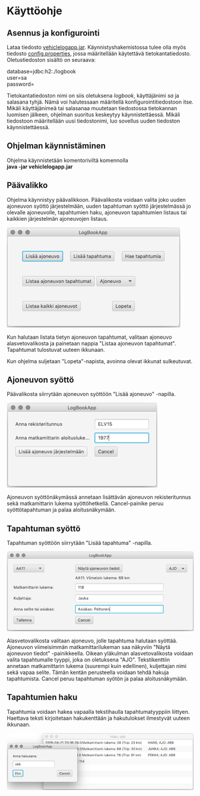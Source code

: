 # Käyttöohje

## Asennus ja konfigurointi

Lataa tiedosto [vehiclelogapp.jar](https://github.com/skoskipaa/ot-harjoitustyo/releases/tag/viikko7).
Käynnistyshakemistossa tulee olla myös tiedosto [config.properties](https://github.com/skoskipaa/ot-harjoitustyo/releases/tag/viikko7), jossa määritellään käytettävä tietokantatiedosto. Oletustiedoston sisältö on seuraava:

database=jdbc:h2:./logbook  
user=sa  
password=  

Tietokantatiedoston nimi on siis oletuksena *logbook*, käyttäjänimi *sa* ja salasana tyhjä. Nämä voi halutessaan määritellä konfigurointitiedostoon itse. Mikäli käyttäjänimeä tai salasanaa muutetaan tiedostossa tietokannan luomisen jälkeen, ohjelman suoritus keskeytyy käynnistettäessä. Mikäli tiedostoon määritellään uusi tiedostonimi, luo sovellus uuden tiedoston käynnistettäessä.

## Ohjelman käynnistäminen

Ohjelma käynnistetään komentoriviltä komennolla  
**java -jar vehiclelogapp.jar**

## Päävalikko

Ohjelma käynnistyy päävalikkoon. Päävalikosta voidaan valita joko uuden ajoneuvon syöttö järjestelmään, uuden tapahtuman syöttö järjestelmässä jo olevalle ajoneuvolle, tapahtumien haku, ajoneuvon tapahtumien listaus tai kaikkien järjestelmän ajoneuvojen listaus.

<img src="https://github.com/skoskipaa/ot-harjoitustyo/blob/master/dokumentointi/kuvat/paavalikko.png">

Kun halutaan listata tietyn ajoneuvon tapahtumat, valitaan ajoneuvo alasvetovalikosta ja painetaan nappia "Listaa ajoneuvon tapahtumat". Tapahtumat tulostuvat uuteen ikkunaan.

Kun ohjelma suljetaan "Lopeta"-napista, avoinna olevat ikkunat sulkeutuvat.

## Ajoneuvon syöttö

Päävalikosta siirrytään ajoneuvon syöttöön "Lisää ajoneuvo" -napilla.

<img src="https://github.com/skoskipaa/ot-harjoitustyo/blob/master/dokumentointi/kuvat/anlisays.png">

Ajoneuvon syöttönäkymässä annetaan lisättävän ajoneuvon rekisteritunnus sekä matkamittarin lukema syöttöhetkellä. Cancel-painike peruu syöttötapahtuman ja palaa aloitusnäkymään.

## Tapahtuman syöttö

Tapahtuman syöttöön siirrytään "Lisää tapahtuma" -napilla.

<img src="https://github.com/skoskipaa/ot-harjoitustyo/blob/master/dokumentointi/kuvat/tapsyotto.png">

Alasvetovalikosta valitaan ajoneuvo, jolle tapahtuma halutaan syöttää. Ajoneuvon viimeisimmän matkamittarilukeman saa näkyviin "Näytä ajoneuvon tiedot" -painikkeella. Oikean yläkulman alasvetovalikosta voidaan valita tapahtumalle tyyppi, joka on oletuksena "AJO". Tekstikenttiin annetaan matkamittarin lukema (suurempi kuin edellinen), kuljettajan nimi sekä vapaa selite. Tämän kentän perusteella voidaan tehdä hakuja tapahtumista. Cancel peruu tapahtuman syötön ja palaa aloitusnäkymään.

## Tapahtumien haku

Tapahtumia voidaan hakea vapaalla tekstihaulla tapahtumatyyppiin liittyen. Haettava teksti kirjoitetaan hakukenttään ja hakutulokset ilmestyvät uuteen ikkunaan.

<img src="https://github.com/skoskipaa/ot-harjoitustyo/blob/master/dokumentointi/kuvat/haku2.png">


